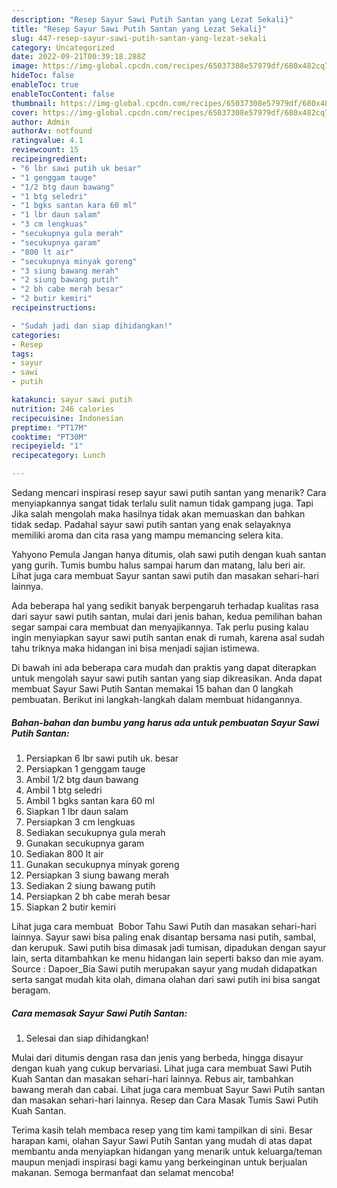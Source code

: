 ```yaml
---
description: "Resep Sayur Sawi Putih Santan yang Lezat Sekali}"
title: "Resep Sayur Sawi Putih Santan yang Lezat Sekali}"
slug: 447-resep-sayur-sawi-putih-santan-yang-lezat-sekali
category: Uncategorized
date: 2022-09-21T00:39:18.288Z
image: https://img-global.cpcdn.com/recipes/65037308e57979df/680x482cq70/sayur-sawi-putih-santan-foto-resep-utama.jpg
hideToc: false
enableToc: true
enableTocContent: false
thumbnail: https://img-global.cpcdn.com/recipes/65037308e57979df/680x482cq70/sayur-sawi-putih-santan-foto-resep-utama.jpg
cover: https://img-global.cpcdn.com/recipes/65037308e57979df/680x482cq70/sayur-sawi-putih-santan-foto-resep-utama.jpg
author: Admin
authorAv: notfound
ratingvalue: 4.1
reviewcount: 15
recipeingredient:
- "6 lbr sawi putih uk besar"
- "1 genggam tauge"
- "1/2 btg daun bawang"
- "1 btg seledri"
- "1 bgks santan kara 60 ml"
- "1 lbr daun salam"
- "3 cm lengkuas"
- "secukupnya gula merah"
- "secukupnya garam"
- "800 lt air"
- "secukupnya minyak goreng"
- "3 siung bawang merah"
- "2 siung bawang putih"
- "2 bh cabe merah besar"
- "2 butir kemiri"
recipeinstructions:

- "Sudah jadi dan siap dihidangkan!"
categories:
- Resep
tags:
- sayur
- sawi
- putih

katakunci: sayur sawi putih 
nutrition: 246 calories
recipecuisine: Indonesian
preptime: "PT17M"
cooktime: "PT30M"
recipeyield: "1"
recipecategory: Lunch

---
```



Sedang mencari inspirasi resep sayur sawi putih santan yang menarik? Cara menyiapkannya sangat tidak terlalu sulit namun tidak gampang juga. Tapi Jika salah mengolah maka hasilnya tidak akan memuaskan dan bahkan tidak sedap. Padahal sayur sawi putih santan yang enak selayaknya memiliki aroma dan cita rasa yang mampu memancing selera kita.


Yahyono Pemula Jangan hanya ditumis, olah sawi putih dengan kuah santan yang gurih. Tumis bumbu halus sampai harum dan matang, lalu beri air. Lihat juga cara membuat Sayur santan sawi putih dan masakan sehari-hari lainnya.

Ada beberapa hal yang sedikit banyak berpengaruh terhadap kualitas rasa dari sayur sawi putih santan, mulai dari jenis bahan, kedua pemilihan bahan segar sampai cara membuat dan menyajikannya. Tak perlu pusing kalau ingin menyiapkan sayur sawi putih santan enak di rumah, karena asal sudah tahu triknya maka hidangan ini bisa menjadi sajian istimewa.


Di bawah ini ada beberapa cara mudah dan praktis yang dapat diterapkan untuk mengolah sayur sawi putih santan yang siap dikreasikan. Anda dapat membuat Sayur Sawi Putih Santan memakai 15 bahan dan 0 langkah pembuatan. Berikut ini langkah-langkah dalam membuat hidangannya.

<!--inarticleads1-->

##### Bahan-bahan dan bumbu yang harus ada untuk pembuatan Sayur Sawi Putih Santan:

1. Persiapkan 6 lbr sawi putih uk. besar
1. Persiapkan 1 genggam tauge
1. Ambil 1/2 btg daun bawang
1. Ambil 1 btg seledri
1. Ambil 1 bgks santan kara 60 ml
1. Siapkan 1 lbr daun salam
1. Persiapkan 3 cm lengkuas
1. Sediakan secukupnya gula merah
1. Gunakan secukupnya garam
1. Sediakan 800 lt air
1. Gunakan secukupnya minyak goreng
1. Persiapkan 3 siung bawang merah
1. Sediakan 2 siung bawang putih
1. Persiapkan 2 bh cabe merah besar
1. Siapkan 2 butir kemiri


Lihat juga cara membuat ️ Bobor Tahu Sawi Putih dan masakan sehari-hari lainnya. Sayur sawi bisa paling enak disantap bersama nasi putih, sambal, dan kerupuk. Sawi putih bisa dimasak jadi tumisan, dipadukan dengan sayur lain, serta ditambahkan ke menu hidangan lain seperti bakso dan mie ayam. Source : Dapoer_Bia Sawi putih merupakan sayur yang mudah didapatkan serta sangat mudah kita olah, dimana olahan dari sawi putih ini bisa sangat beragam. 

<!--inarticleads2-->

##### Cara memasak Sayur Sawi Putih Santan:


1. Selesai dan siap dihidangkan!

Mulai dari ditumis dengan rasa dan jenis yang berbeda, hingga disayur dengan kuah yang cukup bervariasi. Lihat juga cara membuat Sawi Putih Kuah Santan dan masakan sehari-hari lainnya. Rebus air, tambahkan bawang merah dan cabai. Lihat juga cara membuat Sayur Sawi Putih santan dan masakan sehari-hari lainnya. Resep dan Cara Masak Tumis Sawi Putih Kuah Santan. 

Terima kasih telah membaca resep yang tim kami tampilkan di sini. Besar harapan kami, olahan Sayur Sawi Putih Santan yang mudah di atas dapat membantu anda menyiapkan hidangan yang menarik untuk keluarga/teman maupun menjadi inspirasi bagi kamu yang berkeinginan untuk berjualan makanan. Semoga bermanfaat dan selamat mencoba!
